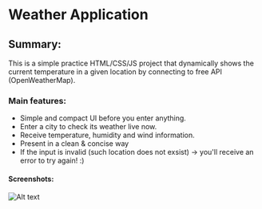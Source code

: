 # Weather Application

## Summary:

This is a simple practice HTML/CSS/JS project that dynamically shows the current temperature in a given location by connecting to free API (OpenWeatherMap).

### Main features:

-   Simple and compact UI before you enter anything.
-   Enter a city to check its weather live now.
-   Receive temperature, humidity and wind information.
-   Present in a clean & concise way
-   If the input is invalid (such location does not exsist) -> you'll receive an error to try again! :)

#### Screenshots:

![Alt text](https://file%252B.vscode-resource.vscode-cdn.net/Users/boyankachamachkov/Documents/GitHub/Weather-App/images/SCR-20231217-kfds.png?version%253D1702804962896)
